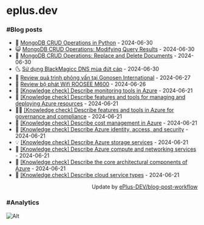 # eplus.dev

### #Blog posts

<!-- BLOG-POST-LIST:START -->
 - 🧰 [MongoDB CRUD Operations in Python](https://eplus.dev/mongodb-crud-operations-in-python) - 2024-06-30
 - 😺 [MongoDB CRUD Operations: Modifying Query Results](https://eplus.dev/mongodb-crud-operations-modifying-query-results) - 2024-06-30
 - 🗽 [MongoDB CRUD Operations: Replace and Delete Documents](https://eplus.dev/mongodb-crud-operations-replace-and-delete-documents) - 2024-06-30
 - 🌜 [Sử dụng BlackMagicc DNS mùa đứt cáp](https://eplus.dev/su-dung-blackmagicc-dns-mua-dut-cap) - 2024-06-30
 - 📝 [Review quá trình phỏng vấn tại Gonosen International](https://eplus.dev/review-qua-trinh-phong-van-tai-gonosen-international) - 2024-06-27
 - 🚀 [Review bộ phát Wifi ROOSEE M600](https://eplus.dev/review-bo-phat-wifi-roosee-m600) - 2024-06-26
 - 💼 [[Knowledge check] Describe monitoring tools in Azure](https://eplus.dev/knowledge-check-describe-monitoring-tools-in-azure) - 2024-06-21
 - 🦣 [[Knowledge check] Describe features and tools for managing and deploying Azure resources](https://eplus.dev/knowledge-check-describe-features-and-tools-for-managing-and-deploying-azure-resources) - 2024-06-21
 - 👨‍🏫 [[Knowledge check] Describe features and tools in Azure for governance and compliance](https://eplus.dev/knowledge-check-describe-features-and-tools-in-azure-for-governance-and-compliance) - 2024-06-21
 - 🔭 [[Knowledge check] Describe cost management in Azure](https://eplus.dev/knowledge-check-describe-cost-management-in-azure) - 2024-06-21
 - 🤡 [[Knowledge check] Describe Azure identity, access, and security](https://eplus.dev/knowledge-check-describe-azure-identity-access-and-security) - 2024-06-21
 - 💡 [[Knowledge check] Describe Azure storage services](https://eplus.dev/knowledge-check-describe-azure-storage-services) - 2024-06-21
 - 🦣 [[Knowledge check] Describe Azure compute and networking services](https://eplus.dev/knowledge-check-describe-azure-compute-and-networking-services) - 2024-06-21
 - 💪 [[Knowledge check] Describe the core architectural components of Azure](https://eplus.dev/knowledge-check-describe-the-core-architectural-components-of-azure) - 2024-06-21
 - 🤡 [[Knowledge check] Describe cloud service types](https://eplus.dev/knowledge-check-describe-cloud-service-types) - 2024-06-21<!-- BLOG-POST-LIST:END -->

<div align="right">
  Update by <a target="_blank"
    href="https://github.com/ePlus-DEV/blog-post-workflow">ePlus-DEV/blog-post-workflow</a>
</div>

### #Analytics
![Alt](https://repobeats.axiom.co/api/embed/9990f7cddfbad8d834990b10ccad05f81ac1096f.svg "Repobeats analytics image")
